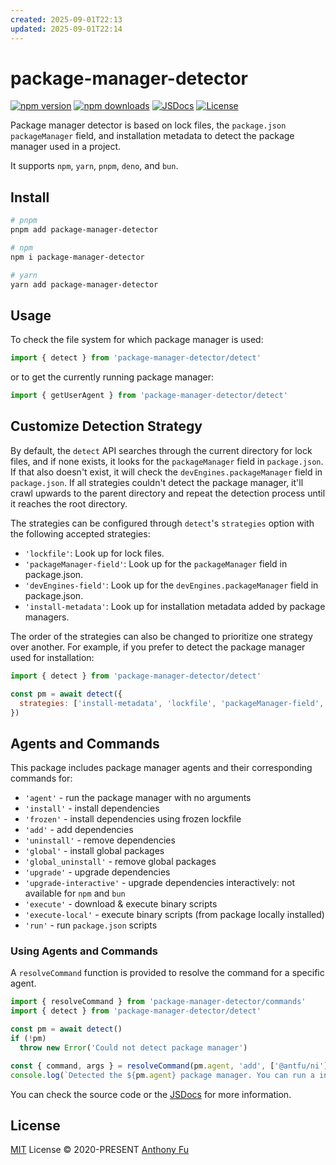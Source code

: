 ```yaml
---
created: 2025-09-01T22:13
updated: 2025-09-01T22:14
---
```

# package-manager-detector

[![npm version][npm-version-src]][npm-version-href]
[![npm downloads][npm-downloads-src]][npm-downloads-href]
[![JSDocs][jsdocs-src]][jsdocs-href]
[![License][license-src]][license-href]

Package manager detector is based on lock files, the `package.json` `packageManager` field, and installation metadata to detect the package manager used in a project.

It supports `npm`, `yarn`, `pnpm`, `deno`, and `bun`.

## Install

```sh
# pnpm
pnpm add package-manager-detector

# npm
npm i package-manager-detector

# yarn
yarn add package-manager-detector
```

## Usage

To check the file system for which package manager is used:

```js
import { detect } from 'package-manager-detector/detect'
```

or to get the currently running package manager:

```js
import { getUserAgent } from 'package-manager-detector/detect'
```

## Customize Detection Strategy

By default, the `detect` API searches through the current directory for lock files, and if none exists, it looks for the `packageManager` field in `package.json`. If that also doesn't exist, it will check the `devEngines.packageManager` field in `package.json`. If all strategies couldn't detect the package manager, it'll crawl upwards to the parent directory and repeat the detection process until it reaches the root directory.

The strategies can be configured through `detect`'s `strategies` option with the following accepted strategies:

- `'lockfile'`: Look up for lock files.
- `'packageManager-field'`: Look up for the `packageManager` field in package.json.
- `'devEngines-field'`: Look up for the `devEngines.packageManager` field in package.json.
- `'install-metadata'`: Look up for installation metadata added by package managers.

The order of the strategies can also be changed to prioritize one strategy over another. For example, if you prefer to detect the package manager used for installation:

```js
import { detect } from 'package-manager-detector/detect'

const pm = await detect({
  strategies: ['install-metadata', 'lockfile', 'packageManager-field', 'devEngines-field']
})
```

## Agents and Commands

This package includes package manager agents and their corresponding commands for:

- `'agent'` - run the package manager with no arguments
- `'install'` - install dependencies
- `'frozen'` - install dependencies using frozen lockfile
- `'add'` - add dependencies
- `'uninstall'` - remove dependencies
- `'global'` - install global packages
- `'global_uninstall'` - remove global packages
- `'upgrade'` - upgrade dependencies
- `'upgrade-interactive'` - upgrade dependencies interactively: not available for `npm` and `bun`
- `'execute'` - download & execute binary scripts
- `'execute-local'` - execute binary scripts (from package locally installed)
- `'run'` - run `package.json` scripts

### Using Agents and Commands

A `resolveCommand` function is provided to resolve the command for a specific agent.

```ts
import { resolveCommand } from 'package-manager-detector/commands'
import { detect } from 'package-manager-detector/detect'

const pm = await detect()
if (!pm)
  throw new Error('Could not detect package manager')

const { command, args } = resolveCommand(pm.agent, 'add', ['@antfu/ni']) // { command: 'pnpm', args: ['add', '@antfu/ni'] }
console.log(`Detected the ${pm.agent} package manager. You can run a install with ${command} ${args.join(' ')}`)
```

You can check the source code or the [JSDocs](https://www.jsdocs.io/package/package-manager-detector) for more information.

## License

[MIT](./LICENSE) License © 2020-PRESENT [Anthony Fu](https://github.com/antfu)

<!-- Badges -->

[npm-version-src]: https://img.shields.io/npm/v/package-manager-detector?style=flat&colorA=18181B&colorB=F0DB4F
[npm-version-href]: https://npmjs.com/package/package-manager-detector
[npm-downloads-src]: https://img.shields.io/npm/dm/package-manager-detector?style=flat&colorA=18181B&colorB=F0DB4F
[npm-downloads-href]: https://npmjs.com/package/package-manager-detector
[jsdocs-src]: https://img.shields.io/badge/jsdocs-reference-080f12?style=flat&colorA=18181B&colorB=F0DB4F
[jsdocs-href]: https://www.jsdocs.io/package/package-manager-detector
[license-src]: https://img.shields.io/github/license/antfu-collective/package-manager-detector.svg?style=flat&colorA=18181B&colorB=F0DB4F
[license-href]: https://github.com/antfu-collective/package-manager-detector/blob/main/LICENSE
